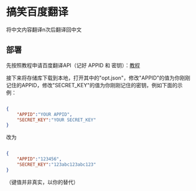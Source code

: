 # 搞笑百度翻译
将中文内容翻译n次后翻译回中文
## 部署
先按照教程申请百度翻译API（记好 APPID 和 密钥）：[教程](https://zhuanlan.zhihu.com/p/375789804)

接下来将存储库下载到本地，打开其中的"opt.json"，修改"APPID"的值为你刚刚记住的APPID，修改"SECRET_KEY"的值为你刚刚记住的密钥，例如下面的示例：

``` json

{
    "APPID":"YOUR APPID",
    "SECRET_KEY":"YOUR SECRET_KEY"
}

```
改为

``` json

{
    "APPID":"123456",
    "SECRET_KEY":"123abc123abc123"
}

```
（键值并非真实，以你的替代）
